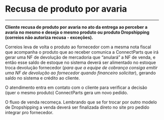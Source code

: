 # Recusa de produto por avaria 

---

**Cliente recusa de produto por avaria no ato da entrega ao perceber a avaria no mesmo e deseja o mesmo produto ou produto Dropshipping (correios não autoriza recusa - exceções).**

Correios leva de volta o produto ao fornecedor com a mesma nota fiscal que acompanha o produto que ao receber comunica a ConnectParts que irá gerar uma NF de devolução de mercadoria que “anulará” a NF de venda, e então esse saldo de estoque no
sistema deverá ser alimentado no estoque troca devolução fornecedor (_para que a equipe de cobrança consiga emitir uma NF de devolução ao fornecedor quando financeiro solicitar_), gerando saldo no sistema e crédito ao cliente.

O atendimento entra em contato com o cliente para verificar a decisão (quer o mesmo produto) ConnectParts gera um novo pedido.

O fluxo de venda recomeça. Lembrando que se for trocar por outro modelo de Dropshipping a venda deverá ser finalizada direto no site pro pedido integrar pro fornecedor.
